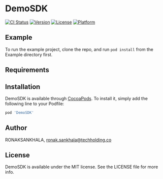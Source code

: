 # DemoSDK

[![CI Status](https://img.shields.io/travis/RONAKSANKHALA/DemoSDK.svg?style=flat)](https://travis-ci.org/RONAKSANKHALA/DemoSDK)
[![Version](https://img.shields.io/cocoapods/v/DemoSDK.svg?style=flat)](https://cocoapods.org/pods/DemoSDK)
[![License](https://img.shields.io/cocoapods/l/DemoSDK.svg?style=flat)](https://cocoapods.org/pods/DemoSDK)
[![Platform](https://img.shields.io/cocoapods/p/DemoSDK.svg?style=flat)](https://cocoapods.org/pods/DemoSDK)

## Example

To run the example project, clone the repo, and run `pod install` from the Example directory first.

## Requirements

## Installation

DemoSDK is available through [CocoaPods](https://cocoapods.org). To install
it, simply add the following line to your Podfile:

```ruby
pod 'DemoSDK'
```

## Author

RONAKSANKHALA, ronak.sankhala@techholding.co

## License

DemoSDK is available under the MIT license. See the LICENSE file for more info.
